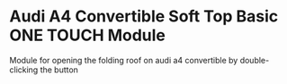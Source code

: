 # Audi A4 Convertible Soft Top Basic ONE TOUCH Module
Module for opening the folding roof on audi a4 convertible by double-clicking the button
